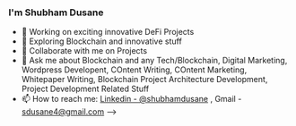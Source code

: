 ###  I'm Shubham Dusane

- 🔭 Working on exciting innovative DeFi Projects
- 🌱 Exploring Blockchain and innovative stuff
- 👯 Collaborate with me on Projects
- 💬 Ask me about Blockchain and any Tech/Blockchain, Digital Marketing, Wordpress Developent, COntent Writing, COntent Marketing, Whitepaper Writing, Blockchain Project Architecture Development, Project Development Related Stuff
- 📫 How to reach me: [Linkedin - @shubhamdusane](https://www.linkedin.com/in/shubhamdusane/) , 
Gmail - sdusane4@gmail.com
-->
